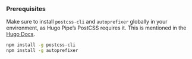 ### Prerequisites
Make sure to install `postcss-cli` and `autoprefixer` globally in your environment, as Hugo Pipe’s PostCSS requires it. This is mentioned in the [Hugo Docs](https://gohugo.io/hugo-pipes/postcss/).

```bash
npm install -g postcss-cli
npm install -g autoprefixer
```